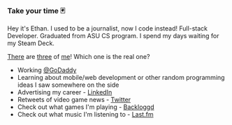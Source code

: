### Take your time 🃏

Hey it's Ethan. I used to be a journalist, now I code instead! Full-stack Developer. Graduated from ASU CS program. I spend my days waiting for my Steam Deck.

[There](https://github.com/egilchrist-godaddy) are [three](https://github.com/ethan-gilchrist-privoro) of [me](https://github.com/EthanG45)! Which one is the real one?

- Working [@GoDaddy](https://github.com/godaddy)
- Learning about mobile/web development or other random programming ideas I saw somewhere on the side
- Advertising my career - [LinkedIn](https://www.linkedin.com/in/ethan-gilchrist/)
- Retweets of video game news - [Twitter](https://twitter.com/Ethan_G45)
- Check out what games I'm playing - [Backloggd](https://www.backloggd.com/u/Racecode/)
- Check out what music I'm listening to - [Last.fm](https://www.last.fm/user/EthanG45)
